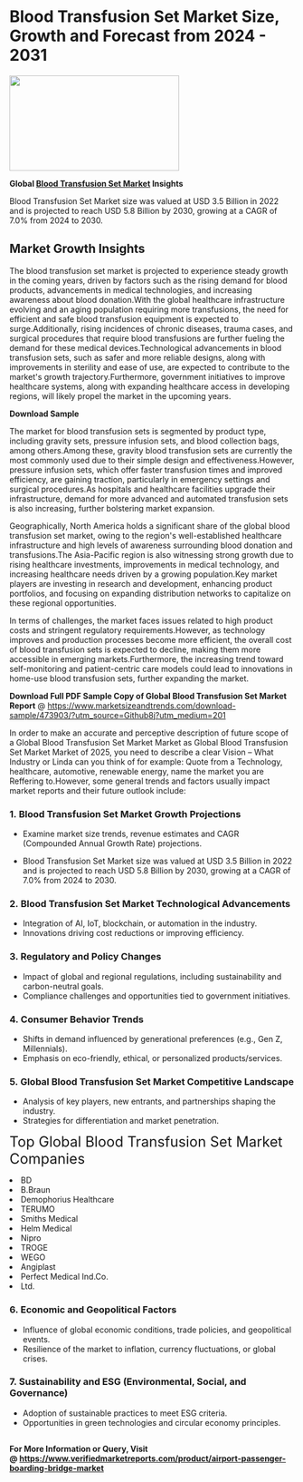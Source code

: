 <H1>Blood Transfusion Set Market Size, Growth and Forecast from 2024 - 2031</H1><img class="aligncenter size-medium wp-image-584254" src="https://thirdeyenews.in/wp-content/uploads/2024/09/Global-Market-Research-300x168.jpeg" alt="" width="300" height="168" /><p><strong>Global&nbsp;<a href="https://www.marketsizeandtrends.com/download-sample/473903/?utm_source=Github8j?utm_medium=201">Blood Transfusion Set Market</a> Insights</strong></p><p>Blood Transfusion Set Market size was valued at USD 3.5 Billion in 2022 and is projected to reach USD 5.8 Billion by 2030, growing at a CAGR of 7.0% from 2024 to 2030.</p><p><h2>Market Growth Insights</h2> <p>The blood transfusion set market is projected to experience steady growth in the coming years, driven by factors such as the rising demand for blood products, advancements in medical technologies, and increasing awareness about blood donation.With the global healthcare infrastructure evolving and an aging population requiring more transfusions, the need for efficient and safe blood transfusion equipment is expected to surge.Additionally, rising incidences of chronic diseases, trauma cases, and surgical procedures that require blood transfusions are further fueling the demand for these medical devices.Technological advancements in blood transfusion sets, such as safer and more reliable designs, along with improvements in sterility and ease of use, are expected to contribute to the market's growth trajectory.Furthermore, government initiatives to improve healthcare systems, along with expanding healthcare access in developing regions, will likely propel the market in the upcoming years.</p> <p><strong>Download Sample</strong></p> <p>The market for blood transfusion sets is segmented by product type, including gravity sets, pressure infusion sets, and blood collection bags, among others.Among these, gravity blood transfusion sets are currently the most commonly used due to their simple design and effectiveness.However, pressure infusion sets, which offer faster transfusion times and improved efficiency, are gaining traction, particularly in emergency settings and surgical procedures.As hospitals and healthcare facilities upgrade their infrastructure, demand for more advanced and automated transfusion sets is also increasing, further bolstering market expansion.</p> <p>Geographically, North America holds a significant share of the global blood transfusion set market, owing to the region's well-established healthcare infrastructure and high levels of awareness surrounding blood donation and transfusions.The Asia-Pacific region is also witnessing strong growth due to rising healthcare investments, improvements in medical technology, and increasing healthcare needs driven by a growing population.Key market players are investing in research and development, enhancing product portfolios, and focusing on expanding distribution networks to capitalize on these regional opportunities.</p> <p>In terms of challenges, the market faces issues related to high product costs and stringent regulatory requirements.However, as technology improves and production processes become more efficient, the overall cost of blood transfusion sets is expected to decline, making them more accessible in emerging markets.Furthermore, the increasing trend toward self-monitoring and patient-centric care models could lead to innovations in home-use blood transfusion sets, further expanding the market.</p> <p><span class=""><strong>Download Full PDF Sample Copy of Global Blood Transfusion Set Market Report</strong> @ <a href="https://www.marketsizeandtrends.com/download-sample/473903/?utm_source=Github8j?utm_medium=201" target="_blank">https://www.marketsizeandtrends.com/download-sample/473903/?utm_source=Github8j?utm_medium=201</a></span></p><p>In order to make an accurate and perceptive description of future scope of a Global&nbsp;Blood Transfusion Set Market Market as Global&nbsp;Blood Transfusion Set Market Market of 2025, you need to describe a clear Vision &ndash; What Industry or Linda can you think of for example: Quote from a Technology, healthcare, automotive, renewable energy, name the market you are Reffering to.However, some general trends and factors usually impact market reports and their future outlook include:</p><h3>1.&nbsp;<strong>Blood Transfusion Set Market Growth Projections</strong></h3><ul><li>Examine market size trends, revenue estimates and CAGR (Compounded Annual Growth Rate) projections.</li><li><p>Blood Transfusion Set Market size was valued at USD 3.5 Billion in 2022 and is projected to reach USD 5.8 Billion by 2030, growing at a CAGR of 7.0% from 2024 to 2030.</p></li></ul><h3>2.&nbsp;<strong>Blood Transfusion Set Market Technological Advancements</strong></h3><ul><li>Integration of AI, IoT, blockchain, or automation in the industry.</li><li>Innovations driving cost reductions or improving efficiency.</li></ul><h3>3.&nbsp;<strong>Regulatory and Policy Changes</strong></h3><ul><li>Impact of global and regional regulations, including sustainability and carbon-neutral goals.</li><li>Compliance challenges and opportunities tied to government initiatives.</li></ul><h3>4.&nbsp;<strong>Consumer Behavior Trends</strong></h3><ul><li>Shifts in demand influenced by generational preferences (e.g., Gen Z, Millennials).</li><li>Emphasis on eco-friendly, ethical, or personalized products/services.</li></ul><h3>5.&nbsp;<strong>Global Blood Transfusion Set Market Competitive Landscape</strong></h3><ul><li>Analysis of key players, new entrants, and partnerships shaping the industry.</li><li>Strategies for differentiation and market penetration.</li></ul><p data-pm-slice="1 1 []"><span style="color: inherit; font-family: inherit; font-size: 25px;">Top Global Blood Transfusion Set Market Companies</span></p><div class="" data-test-id=""><p><li>BD</li><li> B.Braun</li><li> Demophorius Healthcare</li><li> TERUMO</li><li> Smiths Medical</li><li> Helm Medical</li><li> Nipro</li><li> TROGE</li><li> WEGO</li><li> Angiplast</li><li> Perfect Medical Ind.Co.</li><li> Ltd.</li></p></div><h3>6.&nbsp;<strong>Economic and Geopolitical Factors</strong></h3><ul><li>Influence of global economic conditions, trade policies, and geopolitical events.</li><li>Resilience of the market to inflation, currency fluctuations, or global crises.</li></ul><h3>7.&nbsp;<strong>Sustainability and ESG (Environmental, Social, and Governance)</strong></h3><ul><li>Adoption of sustainable practices to meet ESG criteria.</li><li>Opportunities in green technologies and circular economy principles.</li></ul><h2><strong style="font-size: 14px;">For More Information or Query, Visit @&nbsp;</strong><a style="background-color: #ffffff; font-size: 14px;" href="https://www.marketsizeandtrends.com/report/blood-transfusion-set-market/" target="_blank">https://www.verifiedmarketreports.com/product/airport-passenger-boarding-bridge-market</a></h2>